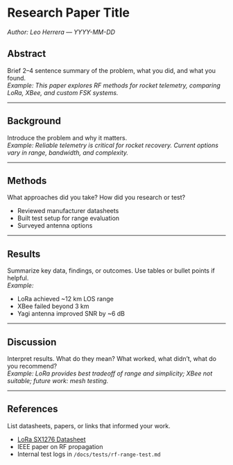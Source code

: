 # Research Paper Title

_Author: Leo Herrera — YYYY-MM-DD_

## Abstract

Brief 2–4 sentence summary of the problem, what you did, and what you found.  
_Example: This paper explores RF methods for rocket telemetry, comparing LoRa, XBee, and custom FSK systems._

---

## Background

Introduce the problem and why it matters.  
_Example: Reliable telemetry is critical for rocket recovery. Current options vary in range, bandwidth, and complexity._

---

## Methods

What approaches did you take? How did you research or test?

-   Reviewed manufacturer datasheets
-   Built test setup for range evaluation
-   Surveyed antenna options

---

## Results

Summarize key data, findings, or outcomes. Use tables or bullet points if helpful.  
_Example:_

-   LoRa achieved ~12 km LOS range
-   XBee failed beyond 3 km
-   Yagi antenna improved SNR by ~6 dB

---

## Discussion

Interpret results. What do they mean? What worked, what didn’t, what do you recommend?  
_Example: LoRa provides best tradeoff of range and simplicity; XBee not suitable; future work: mesh testing._

---

## References

List datasheets, papers, or links that informed your work.

-   [LoRa SX1276 Datasheet](https://example.com)
-   IEEE paper on RF propagation
-   Internal test logs in `/docs/tests/rf-range-test.md`
